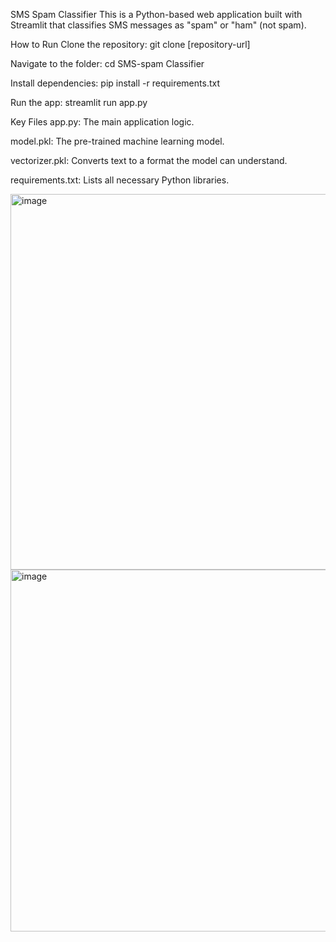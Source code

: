 SMS Spam Classifier
This is a Python-based web application built with Streamlit that classifies SMS messages as "spam" or "ham" (not spam).

How to Run
Clone the repository: git clone [repository-url]

Navigate to the folder: cd SMS-spam Classifier

Install dependencies: pip install -r requirements.txt

Run the app: streamlit run app.py

Key Files
app.py: The main application logic.

model.pkl: The pre-trained machine learning model.

vectorizer.pkl: Converts text to a format the model can understand.

requirements.txt: Lists all necessary Python libraries.

<img width="1079" height="601" alt="image" src="https://github.com/user-attachments/assets/bc0ea156-950b-47cb-8f1d-d4c9fd2c3118" />

<img width="1116" height="579" alt="image" src="https://github.com/user-attachments/assets/a128dd72-0758-4d40-be3b-3b41a698950c" />

